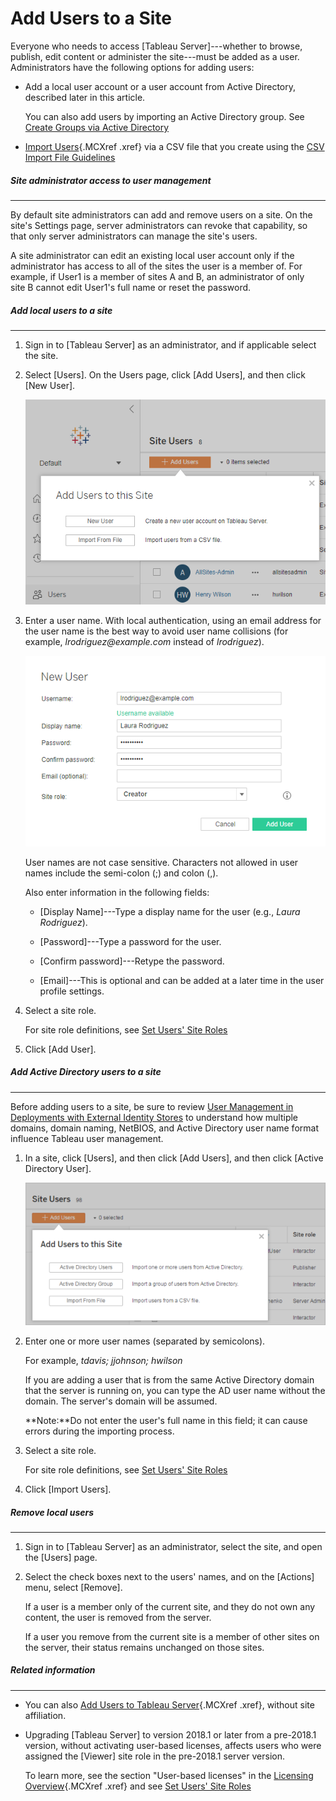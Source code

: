 

Add Users to a Site
===================
Everyone who needs to access [Tableau
Server]---whether to browse, publish, edit
content or administer the site---must be added as a user. Administrators
have the following options for adding users:

-   Add a local user account or a user account from Active Directory,
    described later in this article.

    You can also add users by importing an Active Directory group. See
    [Create Groups via Active
    Directory](https://help.tableau.com/current/server/en-us/groups_create_ad.htm)

-   [Import
    Users](https://help.tableau.com/current/server/en-us/users_import.htm){.MCXref
    .xref} via a CSV file that you create using the [CSV Import File
    Guidelines](https://help.tableau.com/current/server/en-us/csvguidelines.htm)




##### Site administrator access to user management
----------------------------------------------------------------------------------


By default site administrators can add and remove users on a site. On
the site's Settings page, server administrators can revoke that
capability, so that only server administrators can manage the site's
users.

A site administrator can edit an existing local user account only if the
administrator has access to all of the sites the user is a member of.
For example, if User1 is a member of sites A and B, an administrator of
only site B cannot edit User1's full name or reset the password.



##### Add local users to a site
---------------------------------------------------------------------------------------------------------------------------


1.  Sign in to [Tableau Server] as an
    administrator, and if applicable select the site.

2.  Select [Users]. On the Users page, click [Add
    Users], and then click [New User].

    ![](./images/users1_local.png)

3.  Enter a user name. With local authentication, using an email address
    for the user name is the best way to avoid user name collisions (for
    example, *lrodriguez\@example.com* instead of *lrodriguez*).

    ![](./images/users2_local.png)

    User names are not case sensitive. Characters not allowed in user
    names include the semi-colon (;) and colon (,).

    Also enter information in the following fields:

    -   [Display Name]---Type a display name for the user
        (e.g., *Laura Rodriguez*).

    -   [Password]---Type a password for the user.

    -   [Confirm password]---Retype the password.

    -   [Email]---This is optional and can be added at a
        later time in the user profile settings.

4.  Select a site role.

    For site role definitions, see [Set Users' Site
    Roles](https://help.tableau.com/current/server/en-us/users_site_roles.htm)

5.  Click [Add User].



##### Add Active Directory users to a site
---------------------------------------------------------------------


Before adding users to a site, be sure to review [User Management in
Deployments with External Identity
Stores](https://help.tableau.com/current/server/en-us/users_manage_ad.htm) to understand how multiple domains, domain naming, NetBIOS, and
Active Directory user name format influence Tableau user management.

1.  In a site, click [Users], and then click [Add
    Users], and then click [Active Directory
    User].

    ![](./images/users_site_add_AD.png)

2.  Enter one or more user names (separated by semicolons).

    For example, *tdavis; jjohnson; hwilson*

    If you are adding a user that is from the same Active Directory
    domain that the server is running on, you can type the AD user name
    without the domain. The server's domain will be assumed.

    **Note:**Do not enter the user's full name in this field; it can
    cause errors during the importing process.

3.  Select a site role.

    For site role definitions, see [Set Users' Site
    Roles](https://help.tableau.com/current/server/en-us/users_site_roles.htm)

4.  Click [Import Users].



##### Remove local users
-----------------------------------------------------------------------------------------------------------------------


1.  Sign in to [Tableau Server] as an
    administrator, select the site, and open the [Users]
    page.

2.  Select the check boxes next to the users' names, and on the
    [Actions] menu, select [Remove].

    If a user is a member only of the current site, and they do not own
    any content, the user is removed from the server.

    If a user you remove from the current site is a member of other
    sites on the server, their status remains unchanged on those sites.



##### Related information
--------------------------------------------------------------------------------------------------------------


-   You can also [Add Users to Tableau
    Server](https://help.tableau.com/current/server/en-us/users_add.htm){.MCXref
    .xref}, without site affiliation.

-   Upgrading [Tableau Server] to version 2018.1
    or later from a pre-2018.1 version, without activating user-based
    licenses, affects users who were assigned the [Viewer]
    site role in the pre-2018.1 server version.

    To learn more, see the section "User-based licenses" in the
    [Licensing
    Overview](https://help.tableau.com/current/server/en-us/license_server_overview.htm#User-based){.MCXref
    .xref} and see [Set Users' Site
    Roles](https://help.tableau.com/current/server/en-us/users_site_roles.htm)
